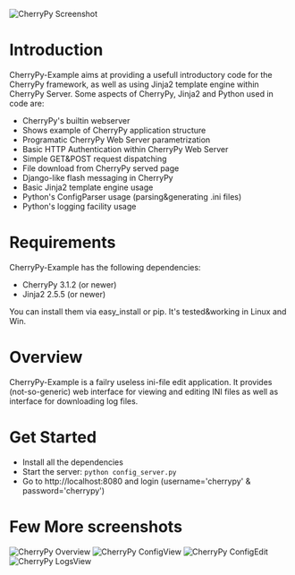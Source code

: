 <!-- -*- markdown -*- -->

![CherryPy Screenshot](http://brakus.rs/img/cherrypy/config-view.png)

Introduction
============
CherryPy-Example aims at providing a usefull introductory code for the CherryPy framework, as well as using Jinja2 template engine within CherryPy Server.
Some aspects of CherryPy, Jinja2 and Python used in code are:

 * CherryPy's builtin webserver
 * Shows example of CherryPy application structure
 * Programatic CherryPy Web Server parametrization
 * Basic HTTP Authentication within CherryPy Web Server
 * Simple GET&POST request dispatching
 * File download from CherryPy served page
 * Django-like flash messaging in CherryPy
 * Basic Jinja2 template engine usage
 * Python's ConfigParser usage (parsing&generating .ini files)
 * Python's logging facility usage

Requirements
============

CherryPy-Example has the following dependencies:
 * CherryPy 3.1.2 (or newer)
 * Jinja2 2.5.5 (or newer)

You can install them via easy_install or pip. It's tested&working in Linux and Win.

Overview
========

CherryPy-Example is a failry useless ini-file edit application. 
It provides (not-so-generic) web interface for viewing and editing INI files as well as interface for downloading log files.

Get Started
===========

 * Install all the dependencies
 * Start the server: `python config_server.py`
 * Go to http://localhost:8080 and login (username='cherrypy' & password='cherrypy')
 
Few More screenshots
===========

![CherryPy Overview](http://brakus.rs/img/cherrypy/overview.png)
![CherryPy ConfigView](http://brakus.rs/img/cherrypy/config-view.png)
![CherryPy ConfigEdit](http://brakus.rs/img/cherrypy/config-edit.png)
![CherryPy LogsView](http://brakus.rs/img/cherrypy/logs-download.png)
